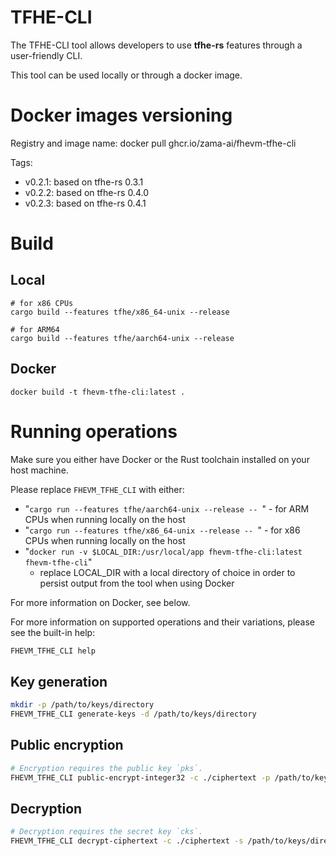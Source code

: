 # TFHE-CLI

The TFHE-CLI tool allows developers to use __tfhe-rs__ features through a user-friendly CLI.

This tool can be used locally or through a docker image.


# Docker images versioning

Registry and image name: docker pull ghcr.io/zama-ai/fhevm-tfhe-cli

Tags:

* v0.2.1: based on tfhe-rs 0.3.1
* v0.2.2: based on tfhe-rs 0.4.0
* v0.2.3: based on tfhe-rs 0.4.1

# Build

## Local
```
# for x86 CPUs
cargo build --features tfhe/x86_64-unix --release

# for ARM64
cargo build --features tfhe/aarch64-unix --release
```

## Docker
```
docker build -t fhevm-tfhe-cli:latest .
```

# Running operations

Make sure you either have Docker or the Rust toolchain installed on your host machine.

Please replace `FHEVM_TFHE_CLI` with either:
 * "`cargo run --features tfhe/aarch64-unix --release -- `" - for ARM CPUs when running locally on the host
 * "`cargo run --features tfhe/x86_64-unix --release -- `" - for x86 CPUs when running locally on the host
 * "`docker run -v $LOCAL_DIR:/usr/local/app fhevm-tfhe-cli:latest fhevm-tfhe-cli`"
    * replace LOCAL_DIR with a local directory of choice in order to persist output from the tool when using Docker

For more information on Docker, see below.

For more information on supported operations and their variations, please see the built-in help:
```bash
FHEVM_TFHE_CLI help
```

## Key generation

```bash
mkdir -p /path/to/keys/directory
FHEVM_TFHE_CLI generate-keys -d /path/to/keys/directory
```

## Public encryption

```bash
# Encryption requires the public key `pks`.
FHEVM_TFHE_CLI public-encrypt-integer32 -c ./ciphertext -p /path/to/keys/directory/pks -v 42
```

## Decryption

```bash
# Decryption requires the secret key `cks`.
FHEVM_TFHE_CLI decrypt-ciphertext -c ./ciphertext -s /path/to/keys/directory/cks
```

<!--
# Using published Docker images

One needs to login to ghcr.io to download the published image.

<br />
<details>
  <summary>How to login into Zama github packages</summary>
<br />

1. Create a PAT (Personnal Access token) in github **developer settings** with a read (write if necessary) access to Zama github registry. 
2. Execute docker login ghcr.io with your **github account name** and the **newly created PAT**.

![PAT](./resources/PAT_github_packages.png)
</details>
<br />
-->
